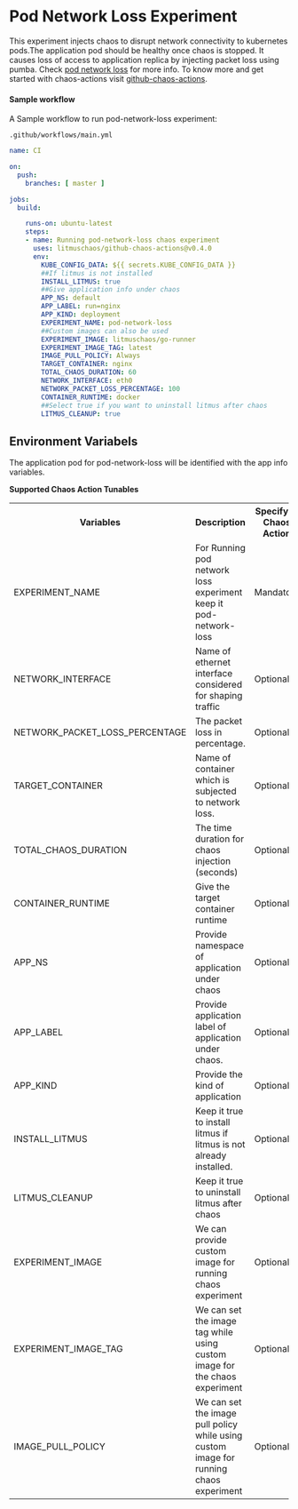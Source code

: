 # Pod Network Loss Experiment

This experiment injects chaos to disrupt network connectivity to kubernetes pods.The application pod should be healthy once chaos is stopped. It causes loss of access to application replica by injecting packet loss using pumba. Check <a href="https://docs.litmuschaos.io/docs/pod-network-loss/">pod network loss</a> for more info. To know more and get started with chaos-actions visit <a href="https://github.com/litmuschaos/github-chaos-actions/blob/master/README.md">github-chaos-actions</a>.

#### Sample workflow

A Sample workflow to run pod-network-loss experiment:

`.github/workflows/main.yml`

```yaml
name: CI

on:
  push:
    branches: [ master ]

jobs:
  build:

    runs-on: ubuntu-latest
    steps:
    - name: Running pod-network-loss chaos experiment
      uses: litmuschaos/github-chaos-actions@v0.4.0
      env:
        KUBE_CONFIG_DATA: ${{ secrets.KUBE_CONFIG_DATA }}
        ##If litmus is not installed
        INSTALL_LITMUS: true
        ##Give application info under chaos
        APP_NS: default
        APP_LABEL: run=nginx
        APP_KIND: deployment
        EXPERIMENT_NAME: pod-network-loss
        ##Custom images can also be used
        EXPERIMENT_IMAGE: litmuschaos/go-runner
        EXPERIMENT_IMAGE_TAG: latest
        IMAGE_PULL_POLICY: Always
        TARGET_CONTAINER: nginx
        TOTAL_CHAOS_DURATION: 60
        NETWORK_INTERFACE: eth0
        NETWORK_PACKET_LOSS_PERCENTAGE: 100
        CONTAINER_RUNTIME: docker
        ##Select true if you want to uninstall litmus after chaos
        LITMUS_CLEANUP: true
```

## Environment Variabels

The application pod for pod-network-loss will be identified with the app info variables.

**Supported Chaos Action Tunables**

<table>
  <tr>
    <th> Variables </th>
    <th> Description </th>
    <th> Specify In Chaos Action </th>
    <th> Default Value </th>
  </tr>
  <tr> 
    <td> EXPERIMENT_NAME </td>
    <td> For Running pod network loss experiment keep it pod-network-loss </td>
    <td> Mandatory </td>
    <td> No default value </td>
  </tr>
  <tr> 
    <td> NETWORK_INTERFACE </td>
    <td> Name of ethernet interface considered for shaping traffic </td>
    <td> Optional </td>
    <td> Default value is eth0 </td>
  </tr>
  <tr> 
    <td> NETWORK_PACKET_LOSS_PERCENTAGE </td>
    <td> The packet loss in percentage. </td>
    <td> Optional </td>
    <td> Default value is 100 </td>
  </tr>  
  <tr> 
    <td> TARGET_CONTAINER </td>
    <td> Name of container which is subjected to network loss. </td>
    <td> Optional </td>
    <td> Default value is nginx </td>
  </tr>
  <tr> 
    <td> TOTAL_CHAOS_DURATION </td>
    <td> The time duration for chaos injection (seconds) </td>
    <td> Optional </td>
    <td> Default value is 120s </td>
  </tr>  
  <tr> 
    <td> CONTAINER_RUNTIME </td>
    <td> Give the target container runtime </td>
    <td> Optional </td>
    <td> Default value is <code>'docker'</code> </td>
  </tr>  
  <tr> 
    <td> APP_NS </td>
    <td> Provide namespace of application under chaos </td>
    <td> Optional </td>
    <td> Default value is default</td>
  </tr>
  <tr>
    <td> APP_LABEL  </td>
    <td> Provide application label of application under chaos. </td>
    <td> Optional </td>
    <td> Default value is run=nginx </td>
  </tr>
  <tr>
    <td> APP_KIND </td>
    <td> Provide the kind of application   </td>
    <td> Optional  </td>
    <td> Default value is deployment </td>
  </tr>
  <tr>
    <td> INSTALL_LITMUS </td>
    <td> Keep it true to install litmus if litmus is not already installed.</td>
    <td> Optional </td>
    <td> Default value is not set to true </td>
  </tr>
  <tr>
    <td> LITMUS_CLEANUP </td>
    <td> Keep it true to uninstall litmus after chaos </td>
    <td> Optional </td>
    <td> Default value is not set to true </td>
  </tr>
  <tr>
    <td> EXPERIMENT_IMAGE </td>
    <td> We can provide custom image for running chaos experiment </td>
    <td> Optional </td>
    <td> Default value is litmuschaos/go-runner </td>
  </tr>
  <tr>
    <td> EXPERIMENT_IMAGE_TAG </td>
    <td> We can set the image tag while using custom image for the chaos experiment </td>
    <td> Optional </td>
    <td> Default value is latest </td>
  </tr>  
  <tr>
    <td>IMAGE_PULL_POLICY </td>
    <td> We can set the image pull policy while using custom image for running chaos experiment </td>
    <td> Optional </td>
    <td> Default value is Always </td>
  </tr>  
</table>
